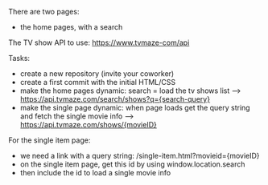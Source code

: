 There are two pages:
- the home pages, with a search


The TV show API to use:
https://www.tvmaze-com/api

Tasks:
- create a new repository (invite your coworker)
- create a first commit with the initial HTML/CSS
- make the home pages dynamic: search = load the tv shows list
--> https://api.tvmaze.com/search/shows?q={search-query}
- make the single page dynamic: when page loads get the query string and fetch the single movie info --> https://api.tvmaze.com/shows/{movieID}

For the single item page:
- we need a link with a query string: /single-item.html?movieid={movieID}
- on the single item page, get this id by using window.location.search
- then include the id to load a single movie info

